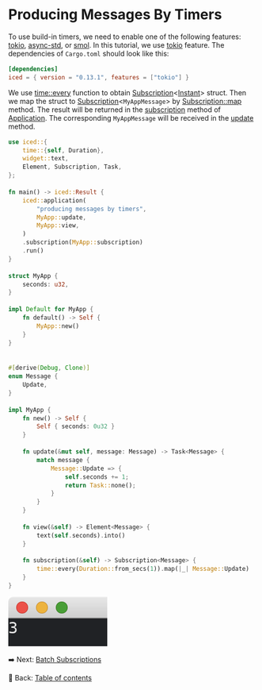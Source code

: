 # Producing Messages By Timers

To use build-in timers, we need to enable one of the following features: [tokio](https://docs.rs/crate/iced/0.12.1/features#tokio), [async-std](https://docs.rs/crate/iced/0.12.1/features#async-std), or [smol](https://docs.rs/crate/iced/0.12.1/features#smol).
In this tutorial, we use [tokio](https://docs.rs/crate/iced/0.12.1/features#tokio) feature.
The dependencies of `Cargo.toml` should look like this:

```toml
[dependencies]
iced = { version = "0.13.1", features = ["tokio"] }
```

We use [time::every](https://docs.rs/iced/0.12.1/iced/time/fn.every.html) function to obtain [Subscription](https://docs.rs/iced/0.12.1/iced/struct.Subscription.html)\<[Instant](https://docs.rs/iced/0.12.1/iced/time/struct.Instant.html)> struct.
Then we map the struct to [Subscription](https://docs.rs/iced/0.12.1/iced/struct.Subscription.html)\<`MyAppMessage`> by [Subscription::map](https://docs.rs/iced/0.12.1/iced/struct.Subscription.html#method.map) method.
The result will be returned in the [subscription](https://docs.rs/iced/0.12.1/iced/application/trait.Application.html#method.subscription) method of [Application](https://docs.rs/iced/0.12.1/iced/application/trait.Application.html).
The corresponding `MyAppMessage` will be received in the [update](https://docs.rs/iced/0.12.1/iced/application/trait.Application.html#tymethod.update) method.

```rust
use iced::{
    time::{self, Duration},
    widget::text,
    Element, Subscription, Task,
};

fn main() -> iced::Result {
    iced::application(
        "producing messages by timers",
        MyApp::update,
        MyApp::view,
    )
    .subscription(MyApp::subscription)
    .run()
}

struct MyApp {
    seconds: u32,
}

impl Default for MyApp {
    fn default() -> Self {
        MyApp::new()
    }
}


#[derive(Debug, Clone)]
enum Message {
    Update,
}

impl MyApp {
    fn new() -> Self {
        Self { seconds: 0u32 }
    }

    fn update(&mut self, message: Message) -> Task<Message> {
        match message {
            Message::Update => {
                self.seconds += 1;
                return Task::none();
            }
        }
    }

    fn view(&self) -> Element<Message> {
        text(self.seconds).into()
    }

    fn subscription(&self) -> Subscription<Message> {
        time::every(Duration::from_secs(1)).map(|_| Message::Update)
    }
}
```

![Producing messages by timers](./pic/producing_messages_by_timers.png)

:arrow_right:  Next: [Batch Subscriptions](./batch_subscriptions.md)

:blue_book: Back: [Table of contents](./../README.md)
